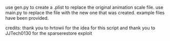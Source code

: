 use gen.py to create a .plist to replace the original animation scale file. use main.py to replace the file with the new one that was created. example files have been provided.

credits: thank you to hrtowii for the idea for this script and thank you to JJTech0130 for the sparserestore exploit
